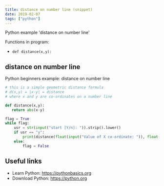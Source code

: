 ```yaml
---
title: distance on number line (snippet)
date: 2019-02-07
tags: ["python"]
---
```

Python example 'distance on number line'

Functions in program: 
* `def distance(x,y):`

## distance on number line

Python beginners example: distance on number line

```python
# this is a simple geometric distance formula
# d(x,y) = |x-y| = distance
# where x and y are co-ordinates on a number line

def distance(x,y):
   return abs(x-y)

flag = True
while flag:
    usr = str(input("start [Y/n]: ")).strip().lower()
    if usr == "y":
        print(distance(float(input("Value of X co-ordinate: ")), float(input("Value of Y co-ordinate: ")) ), "\n")
    else:
        flag = False


```

## Useful links

- Learn Python: https://pythonbasics.org
- Download Python: https://python.org
